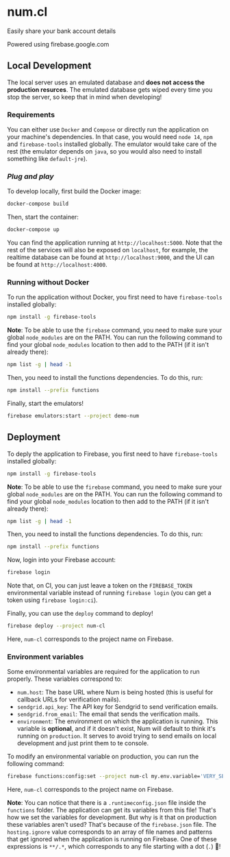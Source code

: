 # num.cl

Easily share your bank account details

Powered using firebase.google.com

## Local Development

The local server uses an emulated database and **does not access the production resurces**. The emulated database gets wiped every time you stop the server, so keep that in mind when developing!

### Requirements

You can either use `Docker` and `Compose` or directly run the application on your machine's dependencies. In that case, you would need `node 14`, `npm` and `firebase-tools` installed globally. The emulator would take care of the rest (the emulator depends on `java`, so you would also need to install something like `default-jre`).

### _Plug and play_

To develop locally, first build the Docker image:

```sh
docker-compose build
```

Then, start the container:

```sh
docker-compose up
```

You can find the application running at `http://localhost:5000`. Note that the rest of the services will also be exposed on `localhost`, for example, the realtime database can be found at `http://localhost:9000`, and the UI can be found at `http://localhost:4000`.

### Running without Docker

To run the application without Docker, you first need to have `firebase-tools` installed globally:

```sh
npm install -g firebase-tools
```

**Note**: To be able to use the `firebase` command, you need to make sure your global `node_modules` are on the PATH. You can run the following command to find your global `node_modules` location to then add to the PATH (if it isn't already there):

```sh
npm list -g | head -1
```

Then, you need to install the functions dependencies. To do this, run:

```sh
npm install --prefix functions
```

Finally, start the emulators!

```sh
firebase emulators:start --project demo-num
```

## Deployment

To deply the application to Firebase, you first need to have `firebase-tools` installed globally:

```sh
npm install -g firebase-tools
```

**Note**: To be able to use the `firebase` command, you need to make sure your global `node_modules` are on the PATH. You can run the following command to find your global `node_modules` location to then add to the PATH (if it isn't already there):

```sh
npm list -g | head -1
```

Then, you need to install the functions dependencies. To do this, run:

```sh
npm install --prefix functions
```

Now, login into your Firebase account:

```sh
firebase login
```

Note that, on CI, you can just leave a token on the `FIREBASE_TOKEN` environmental variable instead of running `firebase login` (you can get a token using `firebase login:ci`).

Finally, you can use the `deploy` command to deploy!

```sh
firebase deploy --project num-cl
```

Here, `num-cl` corresponds to the project name on Firebase.

### Environment variables

Some environmental variables are required for the application to run properly. These variables correspond to:

- `num.host`: The base URL where Num is being hosted (this is useful for callback URLs for verification mails).
- `sendgrid.api_key`: The API key for Sendgrid to send verification emails.
- `sendgrid.from_email`: The email that sends the verification mails.
- `environment`: The environment on which the application is running. This variable is **optional**, and if it doesn't exist, Num will default to think it's running on `production`. It serves to avoid trying to send emails on local development and just print them to te console.

To modify an environmental variable on production, you can run the following command:

```sh
firebase functions:config:set --project num-cl my.env.variable='VERY_SECRET_VARIABLE'
```

Here, `num-cl` corresponds to the project name on Firebase.

**Note**: You can notice that there is a `.runtimeconfig.json` file inside the `functions` folder. The application can get its variables from this file! That's how we set the variables for development. But why is it that on production these variables aren't used? That's because of the `firebase.json` file. The `hosting.ignore` value corresponds to an array of file names and patterns that get ignored when the application is running on Firebase. One of these expressions is `**/.*`, which corresponds to any file starting with a dot (`.`) 🎉!
